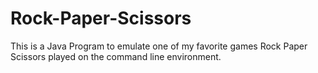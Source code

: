 # Rock-Paper-Scissors
This is a Java Program to emulate one of my favorite games Rock Paper Scissors played on the command line environment.
